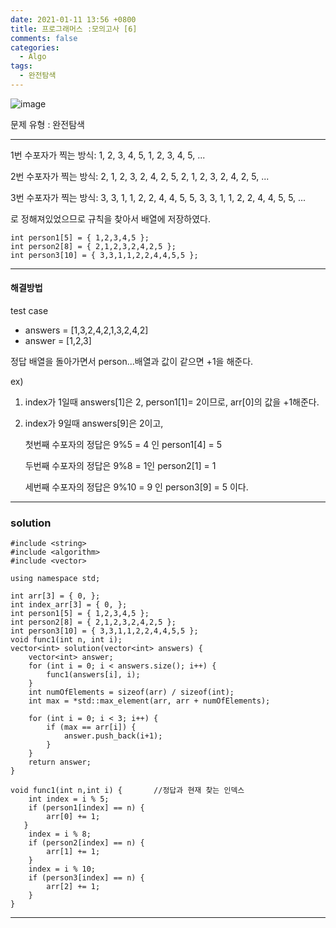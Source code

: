 ```yaml
---
date: 2021-01-11 13:56 +0800
title: 프로그래머스 :모의고사 [6]
comments: false
categories:
  - Algo
tags:
  - 완전탐색
---
```


![image](https://user-images.githubusercontent.com/49177223/104138914-f0a91e80-53ea-11eb-833c-423cd9d5f1c5.png)

문제 유형 : 완전탐색

---

1번 수포자가 찍는 방식: 1, 2, 3, 4, 5, 1, 2, 3, 4, 5, ...

2번 수포자가 찍는 방식: 2, 1, 2, 3, 2, 4, 2, 5, 2, 1, 2, 3, 2, 4, 2, 5, ...

3번 수포자가 찍는 방식: 3, 3, 1, 1, 2, 2, 4, 4, 5, 5, 3, 3, 1, 1, 2, 2, 4, 4, 5, 5, ...

로 정해져있었으므로 규칙을 찾아서 배열에 저장하였다.

```
int person1[5] = { 1,2,3,4,5 };
int person2[8] = { 2,1,2,3,2,4,2,5 };
int person3[10] = { 3,3,1,1,2,2,4,4,5,5 };
```

---

#### 해결방법

test case

- answers = [1,3,2,4,2,1,3,2,4,2]
- answer = [1,2,3]

정답 배열을 돌아가면서 person...배열과 값이 같으면 +1을 해준다.

ex)

1. index가 1일때 answers[1]은 2, person1[1]= 2이므로, arr[0]의 값을 +1해준다.

2. index가 9일때 answers[9]은 2이고,

   첫번째 수포자의 정답은 9%5 = 4 인 person1[4] = 5

   두번째 수포자의 정답은 9%8 = 1인 person2[1] = 1

   세번째 수포자의 정답은 9%10 = 9 인 person3[9] = 5 이다.

---

### solution

```
#include <string>
#include <algorithm>
#include <vector>

using namespace std;

int arr[3] = { 0, };
int index_arr[3] = { 0, };
int person1[5] = { 1,2,3,4,5 };
int person2[8] = { 2,1,2,3,2,4,2,5 };
int person3[10] = { 3,3,1,1,2,2,4,4,5,5 };
void func1(int n, int i);
vector<int> solution(vector<int> answers) {
    vector<int> answer;
    for (int i = 0; i < answers.size(); i++) {
        func1(answers[i], i);
    }
    int numOfElements = sizeof(arr) / sizeof(int);
    int max = *std::max_element(arr, arr + numOfElements);

    for (int i = 0; i < 3; i++) {
        if (max == arr[i]) {
            answer.push_back(i+1);
        }
    }
    return answer;
}

void func1(int n,int i) {       //정답과 현재 찾는 인덱스
    int index = i % 5;
    if (person1[index] == n) {
        arr[0] += 1;
   }
    index = i % 8;
    if (person2[index] == n) {
        arr[1] += 1;
    }
    index = i % 10;
    if (person3[index] == n) {
        arr[2] += 1;
    }
}

```

---
